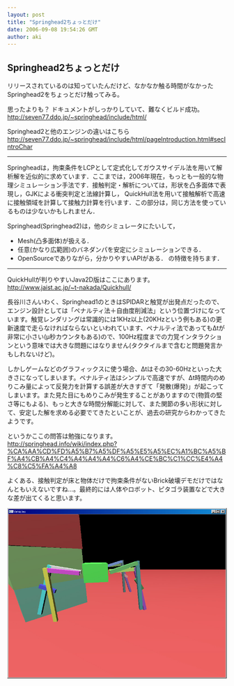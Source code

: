 ```yaml
---
layout: post
title: "Springhead2ちょっとだけ"
date: 2006-09-08 19:54:26 GMT
author: aki
---
```

## Springhead2ちょっとだけ
リリースされているのは知っていたんだけど、なかなか触る時間がなかったSpringhead2をちょっとだけ触ってみる。

思ったよりも？
ドキュメントがしっかりしていて、難なくビルド成功。
http://seven77.ddo.jp/~springhead/include/html/

Springhead2と他のエンジンの違いはこちら
http://seven77.ddo.jp/~springhead/include/html/pageIntroduction.html#secIntroChar

----

Springheadは，拘束条件をLCPとして定式化してガウスサイデル法を用いて解析解を近似的に求めています．ここまでは，2006年現在，もっとも一般的な物理シミュレーション手法です．接触判定・解析については，形状を凸多面体で表現し，GJKによる衝突判定と法線計算し， QuickHull法を用いて接触解析で高速に接触領域を計算して接触力計算を行います．この部分は，同じ方法を使っているものは少ないかもしれません．

Springhead(Springhead2)は，他のシミュレータにたいして，

- Mesh(凸多面体)が扱える．
- 任意(かなり広範囲)のバネダンパを安定にシミュレーションできる．
- OpenSourceでありながら，分かりやすいAPIがある． の特徴を持ちます． 
----

QuickHullが判りやすいJava2D版はここにあります。
http://www.jaist.ac.jp/~t-nakada/Quickhull/

長谷川さんいわく、Springhead1のときはSPIDARと触覚が出発点だったので、エンジン設計としては「ペナルティ法＋自由度削減法」という位置づけになっています。触覚レンダリングは常識的には1KHz以上(20KHzという例もある)の更新速度で走らなければならないといわれています、ペナルティ法であってもΔtが非常に小さい(μ秒カウンタもある)ので、100Hz程度までの力覚インタラクションという意味では大きな問題にはなりません(タクタイルまで含むと問題発言かもしれないけど)。

しかしゲームなどのグラフィックスに使う場合、Δtはその30-60Hzといった大きさになってしまいます。ペナルティ法はシンプルで高速ですが、Δt時間内のめりこみ量によって反発力を計算する誤差が大きすぎて「発散(爆発)」が起こってしまいます。また見た目にもめりこみが発生することがありますので(物質の堅さ等にもよる)、もっと大きな時間分解能に対して、また関節の多い形状に対して、安定した解を求める必要でてきたといことが、過去の研究からわかってきたようです。

というかここの問答は勉強になります。
http://springhead.info/wiki/index.php?%CA%AA%CD%FD%A5%B7%A5%DF%A5%E5%A5%EC%A1%BC%A5%BF%A4%CB%A4%C4%A4%A4%A4%C6%A4%CE%BC%C1%CC%E4%A4%C8%C5%FA%A4%A8

よくある、接触判定が床と物体だけで拘束条件がないBrick破壊デモだけではなんともいえないですね…。最終的には人体やロボット、ピタゴラ装置などで大きな差が出てくると思います。

![Springhead2_vehicle.jpg](/assets/2006/Springhead2_vehicle.jpg)

